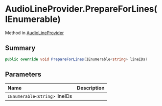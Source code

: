 # AudioLineProvider.PrepareForLines(IEnumerable<string>)

Method in [AudioLineProvider](api/csharp/yarn.unity.audiolineprovider.md)

## Summary



```csharp
public override void PrepareForLines(IEnumerable<string> lineIDs)
```

## Parameters

|Name|Description|
|:---|:---|
|`IEnumerable<string>` lineIDs||

